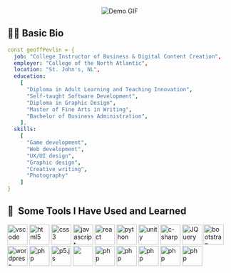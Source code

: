 
<p align="center">
  <img src="https://github.com/geoffpevlin/geoffpevlin/assets/61255199/11683bc1-f0a6-4c45-b350-379fafd3ee0d" alt="Demo GIF">
</p>

<h2> 💁‍♂️ Basic Bio</h2>

```yaml
const geoffPevlin = {
  job: "College Instructor of Business & Digital Content Creation",
  employer: "College of the North Atlantic",
  location: "St. John's, NL",
  education:
    [
      "Diploma in Adult Learning and Teaching Innovation",
      "Self-taught Software Development", 
      "Diploma in Graphic Design",
      "Master of Fine Arts in Writing",
      "Bachelor of Business Administration", 
    ],
  skills:
    [
      "Game development",
      "Web development",
      "UX/UI design",
      "Graphic design",
      "Creative writing",
      "Photography"
    ]
}
```
    
<h2> 🚀 &nbsp;Some Tools I Have Used and Learned</h2>

<p align="left">
  <img src="https://cdn.jsdelivr.net/gh/devicons/devicon/icons/vscode/vscode-original.svg" alt="vscode" width="45" height="45"/>
<img src="https://cdn.jsdelivr.net/gh/devicons/devicon@latest/icons/html5/html5-original.svg" alt="html5" width="45" height="45" />
<img src="https://cdn.jsdelivr.net/gh/devicons/devicon@latest/icons/css3/css3-original.svg" alt="css3" width="45" height="45" />
<img src="https://cdn.jsdelivr.net/gh/devicons/devicon@latest/icons/javascript/javascript-original.svg" alt="javascript" width="45" height="45"/>
<img src="https://cdn.jsdelivr.net/gh/devicons/devicon@latest/icons/react/react-original.svg" alt="react" width="45" height="45" />
<img src="https://cdn.jsdelivr.net/gh/devicons/devicon@latest/icons/python/python-original.svg" alt="python" width="45" height="45"/>
<img src="https://cdn.jsdelivr.net/gh/devicons/devicon@latest/icons/unity/unity-original.svg" alt="unity" width="45" height="45"/>
<img src="https://cdn.jsdelivr.net/gh/devicons/devicon@latest/icons/csharp/csharp-original.svg" alt="c-sharp" width="45" height="45"/>
<img src="https://cdn.jsdelivr.net/gh/devicons/devicon@latest/icons/jquery/jquery-original.svg" alt="JQuery" width="45" height="45"/>
<img src="https://cdn.jsdelivr.net/gh/devicons/devicon@latest/icons/bootstrap/bootstrap-original.svg" alt="bootstrap" width="45" height="45"/>
<img src="https://cdn.jsdelivr.net/gh/devicons/devicon@latest/icons/wordpress/wordpress-plain.svg" alt="wordpress" width="45" height="45"/>
<img src="https://cdn.jsdelivr.net/gh/devicons/devicon/icons/php/php-original.svg" alt="php" width="45" height="45"/>
<img src="https://cdn.jsdelivr.net/gh/devicons/devicon@latest/icons/p5js/p5js-original.svg" alt="p5.js" width="45" height="45" />

<img src="https://cdn.jsdelivr.net/gh/devicons/devicon@latest/icons/photoshop/photoshop-original.svg" width="45" height="45"/>
<img src="https://cdn.jsdelivr.net/gh/devicons/devicon@latest/icons/illustrator/illustrator-plain.svg" alt="php" width="45" height="45"/>
<img src="https://cdn.jsdelivr.net/gh/devicons/devicon@latest/icons/aftereffects/aftereffects-original.svg" alt="php" width="45" height="45"/>
<img src="https://cdn.jsdelivr.net/gh/devicons/devicon@latest/icons/premierepro/premierepro-original.svg" alt="php" width="45" height="45"/>
<img src="https://cdn.jsdelivr.net/gh/devicons/devicon@latest/icons/xd/xd-original.svg" alt="php" width="45" height="45"/>
<img src="https://cdn.jsdelivr.net/gh/devicons/devicon@latest/icons/figma/figma-original.svg" alt="php" width="45" height="45"/>






</p>


<!--
**geoffpevlin/geoffpevlin** is a ✨ _special_ ✨ repository because its `README.md` (this file) appears on your GitHub profile.

Here are some ideas to get you started:

- 🔭 I’m currently working on ...
- 🌱 I’m currently learning ...
- 👯 I’m looking to collaborate on ...
- 🤔 I’m looking for help with ...
- 💬 Ask me about ...
- 📫 How to reach me: ...
- 😄 Pronouns: ...
- ⚡ Fun fact: ...
-->
